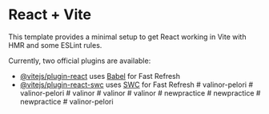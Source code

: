 # React + Vite

This template provides a minimal setup to get React working in Vite with HMR and some ESLint rules.

Currently, two official plugins are available:

- [@vitejs/plugin-react](https://github.com/vitejs/vite-plugin-react/blob/main/packages/plugin-react/README.md) uses [Babel](https://babeljs.io/) for Fast Refresh
- [@vitejs/plugin-react-swc](https://github.com/vitejs/vite-plugin-react-swc) uses [SWC](https://swc.rs/) for Fast Refresh
#   v a l i n o r - p e l o r i  
 #   v a l i n o r - p e l o r i  
 #   v a l i n o r  
 #   v a l i n o r  
 #   v a l i n o r  
 #   n e w p r a c t i c e  
 #   n e w p r a c t i c e  
 #   n e w p r a c t i c e  
 #   v a l i n o r - p e l o r i  
 